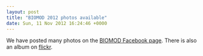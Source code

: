 ```yaml
---
layout: post
title: "BIOMOD 2012 photos available"
date: Sun, 11 Nov 2012 16:24:46 +0000
---
```


We have posted many photos on the <a href="https://www.facebook.com/biomod">BIOMOD Facebook page</a>. There is also an album on <a href="http://www.flickr.com/photos/58004717@N06/sets/72157631957511990/">flickr</a>.
